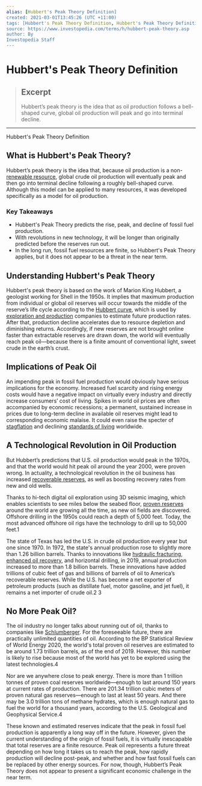 ```yaml
---
alias: [Hubbert's Peak Theory Definition]
created: 2021-03-01T13:45:26 (UTC +11:00)
tags: [Hubbert's Peak Theory Definition, Hubbert's Peak Theory Definition]
source: https://www.investopedia.com/terms/h/hubbert-peak-theory.asp
author: By
Investopedia Staff
---
```


# Hubbert's Peak Theory Definition

> ## Excerpt
> Hubbert’s peak theory is the idea that as oil production follows a bell-shaped curve, global oil production will peak and go into terminal decline.

---

Hubbert's Peak Theory Definition
## What is Hubbert's Peak Theory?

Hubbert’s peak theory is the idea that, because oil production is a non-[renewable resource](https://www.investopedia.com/terms/r/renewable_resource.asp), global crude oil production will eventually peak and then go into terminal decline following a roughly bell-shaped curve. Although this model can be applied to many resources, it was developed specifically as a model for oil production.

### Key Takeaways

-   Hubbert's Peak Theory predicts the rise, peak, and decline of fossil fuel production. 
-   With revolutions in new technology, it will be longer than originally predicted before the reserves run out.
-   In the long run, fossil fuel resources are finite, so Hubbert's Peak Theory applies, but it does not appear to be a threat in the near term.

## Understanding Hubbert's Peak Theory

Hubbert's peak theory is based on the work of Marion King Hubbert, a geologist working for Shell in the 1950s. It implies that maximum production from individual or global oil reserves will occur towards the middle of the reserve’s life cycle according to the [Hubbert curve](https://www.investopedia.com/terms/h/hubbert-curve.asp), which is used by [exploration and production](https://www.investopedia.com/terms/e/exploration-production-company.asp) companies to estimate future production rates. After that, production decline accelerates due to resource depletion and diminishing returns. Accordingly, if new reserves are not brought online faster than extractable reserves are drawn down, the world will eventually reach peak oil—because there is a finite amount of conventional light, sweet crude in the earth’s crust.

## Implications of Peak Oil

An impending peak in fossil fuel production would obviously have serious implications for the economy. Increased fuel scarcity and rising energy costs would have a negative impact on virtually every industry and directly increase consumers’ cost of living. Spikes in world oil prices are often accompanied by economic recessions; a permanent, sustained increase in prices due to long-term decline in available oil reserves might lead to corresponding economic malaise. It could even raise the specter of [stagflation](https://www.investopedia.com/terms/s/stagflation.asp) and declining [standards of living](https://www.investopedia.com/terms/s/standard-of-living.asp) worldwide.       

## A Technological Revolution in Oil Production

But Hubbert’s predictions that U.S. oil production would peak in the 1970s, and that the world would hit peak oil around the year 2000, were proven wrong. In actuality, a technological revolution in the oil business has increased [recoverable reserves](https://www.investopedia.com/terms/r/recoverabel-reserve.asp), as well as boosting recovery rates from new and old wells.

Thanks to hi-tech digital oil exploration using 3D seismic imaging, which enables scientists to see miles below the seabed floor, [proven reserves](https://www.investopedia.com/terms/p/proven-reserves.asp) around the world are growing all the time, as new oil fields are discovered. Offshore drilling in the 1950s could reach a depth of 5,000 feet. Today, the most advanced offshore oil rigs have the technology to drill up to 50,000 feet.1

The state of Texas has led the U.S. in crude oil production every year but one since 1970. In 1972, the state's annual production rose to slightly more than 1.26 billion barrels. Thanks to innovations like [hydraulic fracturing](https://www.investopedia.com/terms/h/hydraulic-fracturing.asp), [enhanced oil recovery](https://www.investopedia.com/terms/e/enhanced-oil-recovery.asp), and horizontal drilling, in 2019, annual production increased to more than 1.8 billion barrels. These innovations have added trillions of cubic feet of gas and billions of barrels of oil to America’s recoverable reserves. While the U.S. has become a net exporter of petroleum products (such as distillate fuel, motor gasoline, and jet fuel), it remains a net importer of crude oil.2 3

## No More Peak Oil?

The oil industry no longer talks about running out of oil, thanks to companies like [Schlumberger](https://www.investopedia.com/articles/markets/080814/why-schlumberger-name-you-should-know.asp). For the foreseeable future, there are practically unlimited quantities of oil. According to the BP Statistical Review of World Energy 2020, the world's total proven oil reserves are estimated to be around 1.73 trillion barrels, as of the end of 2019. However, this number is likely to rise because most of the world has yet to be explored using the latest technologies.4

Nor are we anywhere close to peak energy. There is more than 1 trillion tonnes of proven coal reserves worldwide—enough to last around 150 years at current rates of production. There are 201.34 trillion cubic meters of proven natural gas reserves—enough to last at least 50 years. And there may be 3.0 trillion tons of methane hydrates, which is enough natural gas to fuel the world for a thousand years, according to the U.S. Geological and Geophysical Service.4

These known and estimated reserves indicate that the peak in fossil fuel production is apparently a long way off in the future. However, given the current understanding of the origin of fossil fuels, it is virtually inescapable that total reserves are a finite resource. Peak oil represents a future threat depending on how long it takes us to reach the peak, how rapidly production will decline post-peak, and whether and how fast fossil fuels can be replaced by other energy sources. For now, though, Hubbert’s Peak Theory does not appear to present a significant economic challenge in the near term.
